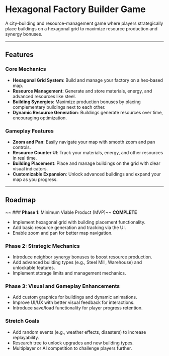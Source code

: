 # **Hexagonal Factory Builder Game**

A city-building and resource-management game where players strategically place buildings on a hexagonal grid to maximize resource production and synergy bonuses.

---

## **Features**

### **Core Mechanics**
- **Hexagonal Grid System**: Build and manage your factory on a hex-based map.
- **Resource Management**: Generate and store materials, energy, and advanced resources like steel.
- **Building Synergies**: Maximize production bonuses by placing complementary buildings next to each other.
- **Dynamic Resource Generation**: Buildings generate resources over time, encouraging optimization.

### **Gameplay Features**
- **Zoom and Pan**: Easily navigate your map with smooth zoom and pan controls.
- **Resource Counter UI**: Track your materials, energy, and other resources in real time.
- **Building Placement**: Place and manage buildings on the grid with clear visual indicators.
- **Customizable Expansion**: Unlock advanced buildings and expand your map as you progress.

---

## **Roadmap**

~~ ### **Phase 1**: Minimum Viable Product (MVP)~~ **COMPLETE**
- Implement hexagonal grid with building placement functionality.
- Add basic resource generation and tracking via the UI.
- Enable zoom and pan for better map navigation.

### **Phase 2**: Strategic Mechanics
- Introduce neighbor synergy bonuses to boost resource production.
- Add advanced building types (e.g., Steel Mill, Warehouse) and unlockable features.
- Implement storage limits and management mechanics.

### **Phase 3**: Visual and Gameplay Enhancements
- Add custom graphics for buildings and dynamic animations.
- Improve UI/UX with better visual feedback for interactions.
- Introduce save/load functionality for player progress retention.

### **Stretch Goals**
- Add random events (e.g., weather effects, disasters) to increase replayability.
- Research tree to unlock upgrades and new building types.
- Multiplayer or AI competition to challenge players further.

